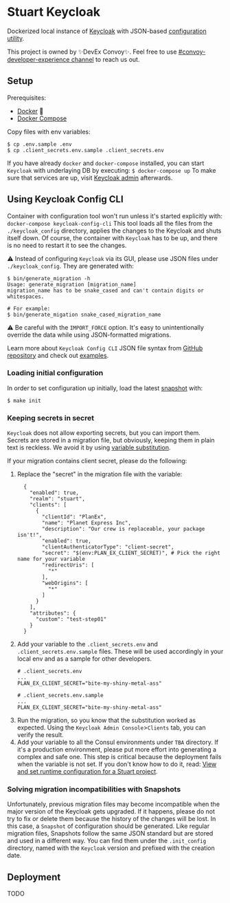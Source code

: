 # Stuart Keycloak

Dockerized local instance of [Keycloak](https://www.keycloak.org/) with JSON-based [configuration utility](https://github.com/adorsys/keycloak-config-cli).

This project is owned by :sparkles:DevEx Convoy:sparkles:. Feel free to use [#convoy-developer-experience channel](https://gostuart.slack.com/archives/C02ETTN5RGB) to reach us out.

## Setup

Prerequisites:

* [Docker](https://docs.docker.com/get-docker/) :whale:
* [Docker Compose](https://docs.docker.com/compose/install/)

Copy files with env variables:

```
$ cp .env.sample .env
$ cp .client_secrets.env.sample .client_secrets.env
```

If you have already `docker` and `docker-compose` installed, you can start `Keycloak` with underlaying DB by executing:
```$ docker-compose up```
To make sure that services are up, visit [Keycloak admin](`http://localhost:1080/auth`) afterwards.

## Using Keycloak Config CLI

Container with configuration tool won't run unless it's started explicitly with:
```docker-compose keycloak-config-cli```
This tool loads all the files from the `./keycloak_config` directory, applies the changes to the Keycloak and shuts itself down. Of course, the container with `Keycloak` has to be up, and there is no need to restart it to see the changes.

:warning: Instead of configuring `Keycloak` via its GUI, please use JSON files under `./keycloak_config`. They are generated with:

```
$ bin/generate_migration -h
Usage: generate_migration [migration_name]
migration_name has to be snake_cased and can't contain digits or whitespaces.

# For example:
$ bin/generate_migation snake_cased_migration_name
```

:warning: Be careful with the `IMPORT_FORCE` option. It's easy to unintentionally override the data while using JSON-formatted migrations.

Learn more about `Keycloak Config CLI` JSON file syntax from [GitHub repository](https://github.com/adorsys/keycloak-config-cli) and check out [examples](https://github.com/adorsys/keycloak-config-cli/tree/main/src/test/resources/import-files).

### Loading initial configuration

In order to set configuration up initially, load the latest [snapshot](#solving-migration-incompatibilities-with-snapshots) with:

```
$ make init
```

### Keeping secrets in secret

`Keycloak` does not allow exporting secrets, but you can import them. Secrets are stored in a migration file, but obviously, keeping them in plain text is reckless. We avoid it by using [variable substitution](https://github.com/adorsys/keycloak-config-cli#variable-substitution).

If your migration contains client secret, please do the following:

1. Replace the "secret" in the migration file with the variable:
    ```
      {
        "enabled": true,
        "realm": "stuart",
        "clients": [
          {
            "clientId": "PlanEx",
            "name": "Planet Express Inc",
            "description": "Our crew is replaceable, your package isn't!",
            "enabled": true,
            "clientAuthenticatorType": "client-secret",
            "secret": "$(env:PLAN_EX_CLIENT_SECRET)", # Pick the right name for your variable
            "redirectUris": [
              "*"
            ],
            "webOrigins": [
              "*"
            ]
          }
        ],
        "attributes": {
          "custom": "test-step01"
        }
      }
    ```
2. Add your variable to the `.client_secrets.env` and `.client_secrets.env.sample` files. These will be used accordingly in your local env and as a sample for other developers.
    ```
    # .client_secrets.env
    ...
    PLAN_EX_CLIENT_SECRET="bite-my-shiny-metal-ass"

    ```
    ```
    # .client_secrets.env.sample
    ...
    PLAN_EX_CLIENT_SECRET="bite-my-shiny-metal-ass"
    ```
3. Run the migration, so you know that the substitution worked as expected. Using the `Keycloak Admin Console`>`Clients` tab, you can verify the result.
4. Add your variable to all the Consul environments under `TBA` directory. If it's a production environment, please put more effort into generating a complex and safe one. This step is critical because the deployment fails when the variable is not set. If you don't know how to do it, read: [View and set runtime configuration for a Stuart project](https://stuart-team.atlassian.net/wiki/spaces/EN/pages/906985485/View+and+set+runtime+configuration+for+a+Stuart+project#%F0%9F%94%90-How-to-get-the-Consul-token-from-Vault).

### Solving migration incompatibilities with Snapshots

Unfortunately, previous migration files may become incompatible when the major version of the Keycloak gets upgraded. If it happens, please do not try to fix or delete them because the history of the changes will be lost. In this case, a `Snapshot` of configuration should be generated. Like regular migration files, Snapshots follow the same JSON standard but are stored and used in a different way. You can find them under the `.init_config` directory, named with the `Keycloak` version and prefixed with the creation date.

## Deployment

TODO
